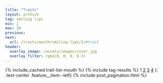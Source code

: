 ```yaml
---
title: "Traits"
layout: archive
tag: smiling lips
min: 1
max: 20
previous:
next:
  url: /traits/mouth/smiling-lips/2/#trait
header:
  overlay_image: /assets/images/cover.jpg
  overlay_filter: rgba(0, 0, 0, 0.5)
---
```

{% include_cached trait-list-mouth %}
{% include tag-results %}
1 [2](/traits/mouth/smiling-lips/2/#trait) [3](/traits/mouth/smiling-lips/3/#trait) [4](/traits/mouth/smiling-lips/4/#trait) 
{: .text-center .feature__item--left}
{% include post_pagination.html %}
